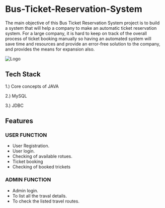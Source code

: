 
# Bus-Ticket-Reservation-System

The main objective of this Bus Ticket Reservation System project is to build a system that will help a company to make an automatic ticket reservation system. For a large company, it is hard to keep on track of the overall process of ticket booking manually so having an automated system will save time and resources and provide an error-free solution to the company, and provides the means for expansion also.






![Logo](https://camo.githubusercontent.com/6e435271b0102fadea2950429518b97960d55ead0198544981db8d4221b9d7b9/68747470733a2f2f69302e77702e636f6d2f7777772e6c6f76656c79636f64696e672e6f72672f77702d636f6e74656e742f75706c6f6164732f323032312f30312f4275732d5265736572766174696f6e2d53797374656d2e6a70673f773d3638302673736c3d31)


## Tech Stack

1.) Core concepts of JAVA

2.) MySQL

3.) JDBC


## Features



### USER FUNCTION

* User Registration.
* User login.
* Checking of available rotues.
* Ticket booking
* Checking of booked trickets

### ADMIN FUNCTION

* Admin login.
* To list all the traval details.
* To check the listed travel routes.
